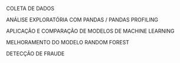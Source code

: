 COLETA DE DADOS

ANÁLISE EXPLORATÓRIA COM PANDAS / PANDAS PROFILING

APLICAÇÃO E COMPARAÇÃO DE MODELOS DE MACHINE LEARNING

MELHORAMENTO DO MODELO RANDOM FOREST

DETECÇÃO DE FRAUDE
